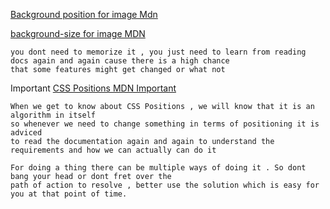 [Background position for image Mdn](https://developer.mozilla.org/en-US/docs/Web/CSS/background-position)

[background-size for image MDN](https://developer.mozilla.org/en-US/docs/Web/CSS/background-size)

~~~
you dont need to memorize it , you just need to learn from reading docs again and again cause there is a high chance 
that some features might get changed or what not
~~~

Important 
[CSS Positions MDN Important](https://developer.mozilla.org/en-US/docs/Web/CSS/position)

~~~
When we get to know about CSS Positions , we will know that it is an algorithm in itself 
so whenever we need to change something in terms of positioning it is adviced 
to read the documentation again and again to understand the requirements and how we can actually can do it 

~~~

~~~
For doing a thing there can be multiple ways of doing it . So dont bang your head or dont fret over the 
path of action to resolve , better use the solution which is easy for you at that point of time.
~~~